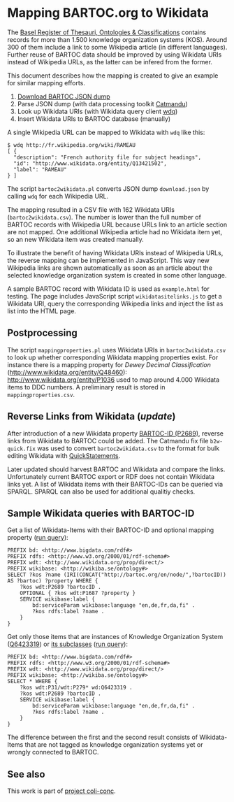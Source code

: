 # Mapping BARTOC.org to Wikidata

The [Basel Register of Thesauri, Ontologies & Classifications](http://bartoc.org) contains records for more than 1.500 knowledge organization systems (KOS). Around 300 of them include a link to some Wikipedia article (in different languages). Further reuse of BARTOC data should be improved by using Wikidata URIs instead of Wikipedia URLs, as the latter can be infered from the former.

This document describes how the mapping is created to give an example for similar mapping efforts.

1. [Download BARTOC JSON dump](http://bartoc.org/de/node/770)
2. Parse JSON dump (with data processing toolkit [Catmandu](https://github.com/LibreCat/Catmandu#readme))
3. Look up Wikidata URIs (with Wikidata query client [wdq](https://github.com/nichtich/wdq#readme))
4. Insert Wikidata URIs to BARTOC database (manually)

A single Wikipedia URL can be mapped to Wikidata with `wdq` like this:

    $ wdq http://fr.wikipedia.org/wiki/RAMEAU
    [ {
      "description": "French authority file for subject headings",
      "id": "http://www.wikidata.org/entity/Q13421502",
      "label": "RAMEAU"
    } ]

The script `bartoc2wikidata.pl` converts JSON dump `download.json` by calling `wdq` for each Wikipedia URL.

The mapping resulted in a CSV file with 162 Wikidata URIs (`bartoc2wikidata.csv`). The number is lower than the full number of BARTOC records with Wikipedia URL because URLs link to an article section are not mapped. One additional Wikipedia article had no Wikidata item yet, so an new Wikidata item was created manually.

To illustrate the benefit of having Wikidata URIs instead of Wikipedia URLs, the reverse mapping can be implemented in JavaScript. This way new Wikipedia links are shown automatically as soon as an article about the selected knowledge organization system is created in some other language.

A sample BARTOC record with Wikidata ID is used as `example.html` for testing. The page includes JavaScript script `wikidatasitelinks.js` to get a Wikidata URI, query the corresponding Wikipedia links and inject the list as list into the HTML page.

## Postprocessing

The script `mappingproperties.pl` uses Wikidata URIs in `bartoc2wikidata.csv`
to look up whether corresponding Wikidata mapping properties exist. For
instance there is a mapping property for *Dewey Decimal Classification*
(<http://www.wikidata.org/entity/Q48460>):
<http://www.wikidata.org/entity/P1036> used to map around 4.000 Wikidata items
to DDC numbers. A preliminary result is stored in `mappingproperties.csv`.

## Reverse Links from Wikidata (*update*)

After introduction of a new Wikidata property [BARTOC-ID (P2689)](http://www.wikidata.org/entity/P2689), reverse links from Wikidata to BARTOC could be added. The Catmandu fix file `b2w-quick.fix` was used to convert `bartoc2wikidata.csv` to the format for bulk editing Wikidata with [QuickStatements](http://tools.wmflabs.org/wikidata-todo/quick_statements.php).

Later updated should harvest BARTOC and Wikidata and compare the links. Unfortunately current BARTOC export or RDF does not contain Wikidata links yet. A list of Wikidata items with their BARTOC-IDs can be queried via SPARQL. SPARQL can also be used for additional qualitiy checks.

## Sample Wikidata queries with BARTOC-ID

Get a list of Wikidata-Items with their BARTOC-ID and optional mapping property
([run query](http://tinyurl.com/hyfm4t5)):

~~~sparql
PREFIX bd: <http://www.bigdata.com/rdf#>
PREFIX rdfs: <http://www.w3.org/2000/01/rdf-schema#>
PREFIX wdt: <http://www.wikidata.org/prop/direct/>
PREFIX wikibase: <http://wikiba.se/ontology#>
SELECT ?kos ?name (IRI(CONCAT("http://bartoc.org/en/node/",?bartocID)) AS ?bartoc) ?property WHERE {
    ?kos wdt:P2689 ?bartocID .
    OPTIONAL { ?kos wdt:P1687 ?property }
    SERVICE wikibase:label {
        bd:serviceParam wikibase:language "en,de,fr,da,fi" .
        ?kos rdfs:label ?name .
    }
}
~~~

Get only those items that are instances of Knowledge Organization System ([Q6423319](http://www.wikidata.org/entity/Q6423319)) or [its subclasses](https://angryloki.github.io/wikidata-graph-builder/?property=P279&item=Q6423319&mode=reverse) ([run query](http://tinyurl.com/hlwftml)):

~~~sparql
PREFIX bd: <http://www.bigdata.com/rdf#>
PREFIX rdfs: <http://www.w3.org/2000/01/rdf-schema#>
PREFIX wdt: <http://www.wikidata.org/prop/direct/>
PREFIX wikibase: <http://wikiba.se/ontology#>
SELECT * WHERE {
    ?kos wdt:P31/wdt:P279* wd:Q6423319 .
    ?kos wdt:P2689 ?bartocID .
    SERVICE wikibase:label {
        bd:serviceParam wikibase:language "en,de,fr,da,fi" .
        ?kos rdfs:label ?name .
    }
}
~~~

The difference between the first and the second result consists of Wikidata-Items that are not tagged as knowledge organization systems yet or wrongly connected to BARTOC.

## See also

This work is part of [project coli-conc](https://coli-conc.gbv.de/).

